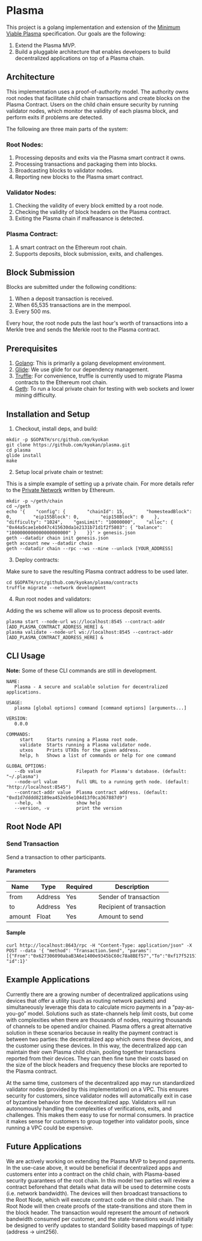 # Plasma

This project is a golang implementation and extension of the [Minimum Viable Plasma](https://ethresear.ch/t/minimal-viable-plasma/426) specification. Our goals are the following:

1. Extend the Plasma MVP.
2. Build a pluggable architecture that enables developers to build decentralized applications on top of a Plasma chain.

## Architecture

This implementation uses a proof-of-authority model. The authority owns root nodes that facilitate child chain transactions and create blocks on the Plasma Contract. Users on the child chain ensure security by running validator nodes, which monitor the validity of each plasma block, and perform exits if problems are detected.

The following are three main parts of the system:

### Root Nodes:

1. Processing deposits and exits via the Plasma smart contract it owns.
2. Processing transactions and packaging them into blocks.
3. Broadcasting blocks to validator nodes.
4. Reporting new blocks to the Plasma smart contract.

### Validator Nodes:

1. Checking the validity of every block emitted by a root node.
1. Checking the validity of block headers on the Plasma contract.
2. Exiting the Plasma chain if malfeasance is detected.

### Plasma Contract:

1. A smart contract on the Ethereum root chain.
2. Supports deposits, block submission, exits, and challenges.

## Block Submission

Blocks are submitted under the following conditions:

1. When a deposit transaction is received.
2. When 65,535 transactions are in the mempool.
3. Every 500 ms.

Every hour, the root node puts the last hour's worth of transactions into a Merkle tree and sends the Merkle root to the Plasma contract.

## Prerequisites

1. [Golang](https://golang.org/doc/install): This is primarily a golang development environment.
2. [Glide](https://github.com/Masterminds/glide#install): We use glide for our dependency management.
3. [Truffle](http://truffleframework.com/docs/getting_started/installation): For convenience, truffle is currently used to migrate Plasma contracts to the Ethereum root chain.
4. [Geth](https://github.com/ethereum/go-ethereum/wiki/Installing-Geth): To run a local private chain for testing with web sockets and lower mining difficulty.

## Installation and Setup

1. Checkout, install deps, and build:

```
mkdir -p $GOPATH/src/github.com/kyokan
git clone https://github.com/kyokan/plasma.git
cd plasma
glide install
make
```

2. Setup local private chain or testnet:

This is a simple example of setting up a private chain.  For more details refer to the [Private Network](https://github.com/ethereum/go-ethereum/wiki/Private-network) written by Ethereum.

```
mkdir -p ~/geth/chain
cd ~/geth
echo '{    "config": {        "chainId": 15,        "homesteadBlock": 0,        "eip155Block": 0,        "eip158Block": 0    },    "difficulty": "1024",    "gasLimit": "10000000",    "alloc": {        "0x44a5cae1ebd47c415630da1e2131b71d1f2f5803": { "balance": "1000000000000000000000" }    }}' > genesis.json
geth --datadir chain init genesis.json
geth account new --datadir chain
geth --datadir chain --rpc --ws --mine --unlock [YOUR_ADDRESS]
```

3. Deploy contracts:

Make sure to save the resulting Plasma contract address to be used later.

```
cd $GOPATH/src/github.com/kyokan/plasma/contracts
truffle migrate --network development
```

4. Run root nodes and validators:

Adding the ws scheme will allow us to process deposit events.

```
plasma start --node-url ws://localhost:8545 --contract-addr [ADD_PLASMA_CONTRACT_ADDRESS_HERE] &
plasma validate --node-url ws://localhost:8545 --contract-addr [ADD_PLASMA_CONTRACT_ADDRESS_HERE] &
```

## CLI Usage

**Note:** Some of these CLI commands are still in development.

```
NAME:
   Plasma - A secure and scalable solution for decentralized applications.

USAGE:
   plasma [global options] command [command options] [arguments...]

VERSION:
   0.0.0

COMMANDS:
     start     Starts running a Plasma root node.
     validate  Starts running a Plasma validator node.
     utxos     Prints UTXOs for the given address.
     help, h   Shows a list of commands or help for one command

GLOBAL OPTIONS:
   --db value             Filepath for Plasma's database. (default: "~/.plasma")
   --node-url value       Full URL to a running geth node. (default: "http://localhost:8545")
   --contract-addr value  Plasma contract address. (default: "0xd1d7dddd82189ea452eb5e104d13f0ca367887d9")
   --help, -h             show help
   --version, -v          print the version
```

## Root Node API
### Send Transaction
Send a transaction to other participants.
#### Parameters
|Name|Type|Required|Description|
|---|---|---|---|
|from|Address|Yes|Sender of transaction|
|to|Address|Yes|Recipient of transaction|
|amount|Float|Yes|Amount to send|
#### Sample
```
curl http://localhost:8643/rpc -H "Content-Type: application/json" -X POST --data '{ "method": "Transaction.Send", "params": [{"From":"0x627306090abaB3A6e1400e9345bC60c78a8BEf57","To":"0xf17f52151EbEF6C7334FAD080c5704D77216b732","Amount":"3"}], "id":1}'
```

## Example Applications

Currently there are a growing number of decentralized applications using devices that offer a utility (such as routing network packets) and simultaneously leverage this data to calculate micro payments in a “pay-as-you-go” model.  Solutions such as state-channels help limit costs, but come with complexities when there are thousands of nodes, requiring thousands of channels to be opened and/or chained.  Plasma offers a great alternative solution in these scenarios because in reality the payment contract is between two parties: the decentralized app which owns these devices, and the customer using these devices.  In this way, the decentralized app can maintain their own Plasma child chain, pooling together transactions reported from their devices.  They can then fine tune their costs based on the size of the block headers and frequency these blocks are reported to the Plasma contract.

At the same time, customers of the decentralized app may run standardized validator nodes (provided by this implementation) on a VPC.  This ensures security for customers, since validator nodes will automatically exit in case of byzantine behavior from the decentralized app.  Validators will run autonomously handling the complexities of verifications, exits, and challenges.  This makes them easy to use for normal consumers.  In practice it makes sense for customers to group together into validator pools, since running a VPC could be expensive.

## Future Applications

We are actively working on extending the Plasma MVP to beyond payments.  In the use-case above, it would be beneficial if decentralized apps and customers enter into a contract on the child chain, with Plasma-based security guarantees of the root chain.  In this model two parties will review a contract beforehand that details what data will be used to determine costs (i.e. network bandwidth).  The devices will then broadcast transactions to the Root Node, which will execute contract code on the child chain.  The Root Node will then create proofs of the state-transitions and store them in the block header.  The transaction would represent the amount of network bandwidth consumed per customer, and the state-transitions would initially be designed to verify updates to standard Solidity based mappings of type: (address -> uint256).
